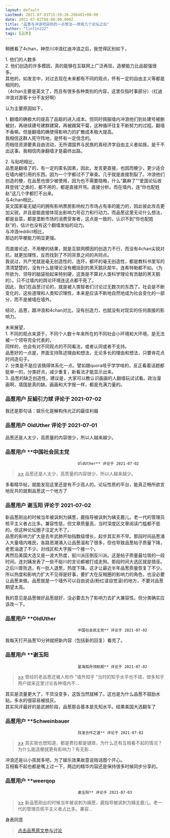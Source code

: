 ```yaml
---
layout: default
Lastmod: 2021-07-03T15:59:26.206481+00:00
date: 2021-07-02T00:00:00.000Z
title: "品葱与冲浪吧异同的一点想法——旁观几个论坛之后"
author: "linlin222"
tags: [品葱]
---
```


稍微看了4chan，神奈川冲浪红迪冲浪之后，我觉得区别如下，  
  
1\. 他们的人数多  
2\. 他们创造的许多模因，真的能够在互联网上广泛再现，造梗能力比品聪强很多。  
其他的，如发言中，对过去现在未来都有不同的观点，怀有一定的自由主义等都是相同的。  
（4chan主要是英文了，而且有很多各种类别的内容，这里仅指时事部分）（红迪冲浪对游客十分不友好啊）  
  
认为主要原因如下，  
  
1\. 翻墙的确极大的提高了品聪的进入成本。但同时佩服墙内冲浪他们到处建号被删被封，再继续建号建群建窝，再被踢窝干菊，这种循环往复不断努力的过程。翻墙不香嘛。但是翻墙的确使得影响力的扩散成本极大提高。  
我相信这群人死守阵地，是怀有一定信念的。  
而相信资源要素自由流动，无所谓国界与民族的真经济学自由主义者如我，是干不出这事。我相信肉身翻墙才是最终出路。  
  
2\. 与贴吧相比，  
品葱是翻墙了的，有一定的匿名因素，因此，发言更直接，也因而梗少，更少适合在墙内被引用的东西。因为一个字都过不了审查。几乎就是直接割裂了。冲浪他们创造的梗，在品葱也很少被使用，因为也不需要隐晦，什么“赢麻了”“爱国论坛收拜登钱”之类的，都不用的，都是直接开骂。直接分析。而在墙内，连“你也配姓赵”这几个字都打不出来。  
与4chan相比，  
英文国家毫无疑问的拥有影响票房影响权力市场占有率的能力的，因此彼此攻击更加尖锐，并且是能直接体现出影响力号召力和行动力。而品葱这里无论什么想法，都是韭菜，都是垄断市场的消费受害者，这点是一致的，认识不到“你也配姓赵”的，估计也没有这个翻墙发帖的动力。  
与冲浪reddict相比，  
那边的早梗能力明显更强。  
  
而直接论述，不用梗的结果，就是互联网模因的创造力不行，而没有4chan尖锐对抗，就更加理性，反而找到了不同背景之间的共同点。  
我说过，共产党就是毫无创造性的，连坏，都坏的毫无创造性，都是教科书里写的清清楚楚的，没有什么是理论没有概括到的黑天鹅灰犀牛，连希特勒都不如。（为所欲为、领导的脑袋拍起来特别硬，这类是不算对人类科学理论有贡献的黑天鹅的）。只不过墙内的舆论环境连这点都干死了。  
因此，我们在品葱讨论的，就是被人类智者们讨论过无数次的东西了。社会是不断变化的，这些道理和人类知识理性，本来是应该不断地自然地成为社会变化的一部分，而不是被墙在墙外。  
  
结论，品葱，跟冲浪和4chan对比，没有创造力，也就没有对现实的任何直接的影响力。  
  
未来展望，  
1\. 不同的观点来源于，不同个人数十年来所在的不同社会小环境和大环境，是无法被一个领导完全代表的，  
同样的，也会有对不同观点的不同看法，或者认同或者不支持。  
品葱好的一点是，界面支持陈述理由和想法，无论多长的理由和想法，只要肯花点时间造句子。  
2\. 分类是不是应该搞得体系化一点。譬如跟quora吱乎学学啥的，反正看着话题都挺单一的，分类好点，减少重复，新看法才能显示出来。  
3\. 品葱的缺乏创造性，建议是，大家可以教认识画画的人翻墙玩试试看。政治漫画啊，墙国是真的缺。画画和大字报一样，都是充满力量的。

            
### 品葱用户 **反組引力球** 评论于 2021-07-02
        
我还是那句话：娱乐化是解构伟光正的最佳利器
        


            
### 品葱用户 **OldUther** 评论于 2021-07-01
        
品葱还是人太少，高质量的内容很少，所以人越来越少。
        


            
### 品葱用户 **中国社会民主党				
									OldUther** 评论于 2021-07-02
        
> [\>>]( "/article/item_id-667016#") 品葱还是人太少，高质量的内容很少，所以人越来越少。

  
  
多看精华帖，就能发现这里还是有不少高人的。论坛性质的平台，能真正畅所欲言地反共的就剩品葱这一个地方了
        


            
### 品葱用户 **谢玉阳** 评论于 2021-07-02
        
新品葱刚出的时候当年被讽刺为姨葱，鹿指导被讽刺为姨支鹿儿。老一代的管理员核平主义者占比多。兼容性低，但文章质量高，当时深度区文章阅读门槛都不低的。但这种论坛圈子注定大不了。  
品葱的影响力扩大是去年武肺开始指数级增长，起步其实并不早。那段时间品葱涌入大量墙内难民，各路思潮涌入让品葱温和了很多，但也导致品葱帖子质量下降，老葱油退了不少。对线区和大字报一个接一个。  
再然后美国大选又是一波大热度，挺川派压倒反川派。这是帖子质量最垃圾的一段时间。连刘姨发表了一些不挺川的言论都被打成走狗。那段时间大选区就是猎巫。  
之后川普败选，有一批人退葱，热度下降。这才让最近半年品葱质量恢复了不少。  
所以热度和影响力扩大不见得是好事，要扩大在反贼圈的影响力的角色，也没必要让品葱来做。品葱就是一个墙外可以自由说话(粉红请自觉滚)的地方，不要对品葱期望太高。  
  
我的意见是品葱做好品葱就好，没必要去为了影响力去扩大兼容性。但分类确实应该改一下。
        


            
### 品葱用户 **OldUther				
									中国社会民主党** 评论于 2021-07-02
        
我每天打开品葱10分钟就把新内容（包括新的回复）看完了。
        


            
### 品葱用户 **谢玉阳				
									星海孤舟领航舰** 评论于 2021-07-02
        
> [\>>]( "/article/item_id-667024#") 曾经的老品葱还被人称作 “墙外知乎 ”当时的知乎水平也不错，很多知乎用户就来这里讨论各种墙内不...

  
其实是流量更大了，干货没变多，这饭当然就稀了。这也是为什么品葱不鼓励水贴。多水的很容易被挂灰。  
其实风评最好的是武肺阶段，品葱那会基本是先知水平。结果美国大选翻车了
        


            
### 品葱用户 **Schweinbauer				
									找准合作之道** 评论于 2021-07-02
        
> [\>>]( "/article/item_id-667031#") 其实我也想知道，都是费拉都是键政，为什么还有互相看不起的情况？为什么能造梗就更有影响力？有无影...

  
  
冲浪还是以小孩居多吧，为了娱乐效果故意说贱话图个开心。  
互相看不起也都是嘴上过一下，两边的精华内容还是保持很多时候同步分享的。
        


            
### 品葱用户 **weerqop				
									谢玉阳** 评论于 2021-07-03
        
> [\>>]( "/article/item_id-667025#") 新品葱刚出的时候当年被讽刺为姨葱，鹿指导被讽刺为姨支鹿儿。老一代的管理员核平主义者占比多。兼容...

  
身表同意
        






> [点击品葱原文参与讨论](https://pincong.rocks/article/33723)

